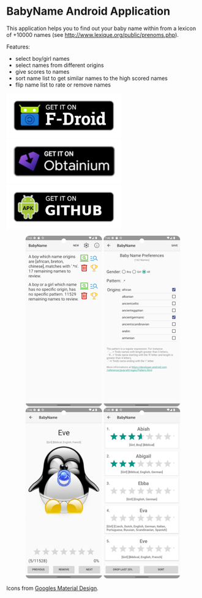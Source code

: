 # BabyName Android Application

This application helps you to find out your baby name within from a lexicon of +10000 names (see http://www.lexique.org/public/prenoms.php).

Features:

* select boy/girl names
* select names from different origins
* give scores to names
* sort name list to get similar names to the high scored names
* flip name list to rate or remove names

[<img src="fdroid.png" alt="Get it on F-Droid" width="300px">](https://f-droid.org/repository/browse/?fdid=fr.hnit.babyname)
[<img src="obtainium.png" alt="Get it on Obtainium" width="300px">](https://apps.obtainium.imranr.dev/redirect?r=obtainium://app/%7B%22id%22%3A%22fr.hnit.babyname%22%2C%22url%22%3A%22https%3A%2F%2Fgithub.com%2Fmdecorde%2FBABYNAME%22%2C%22author%22%3A%22mdecorde%22%2C%22name%22%3A%22BabyName%22%2C%22preferredApkIndex%22%3A0%2C%22additionalSettings%22%3A%22%7B%5C%22includePrereleases%5C%22%3Afalse%2C%5C%22fallbackToOlderReleases%5C%22%3Atrue%2C%5C%22filterReleaseTitlesByRegEx%5C%22%3A%5C%22%5C%22%2C%5C%22filterReleaseNotesByRegEx%5C%22%3A%5C%22%5C%22%2C%5C%22verifyLatestTag%5C%22%3Afalse%2C%5C%22sortMethodChoice%5C%22%3A%5C%22date%5C%22%2C%5C%22useLatestAssetDateAsReleaseDate%5C%22%3Afalse%2C%5C%22releaseTitleAsVersion%5C%22%3Afalse%2C%5C%22trackOnly%5C%22%3Afalse%2C%5C%22versionExtractionRegEx%5C%22%3A%5C%22%5C%22%2C%5C%22matchGroupToUse%5C%22%3A%5C%22%5C%22%2C%5C%22versionDetection%5C%22%3Atrue%2C%5C%22releaseDateAsVersion%5C%22%3Afalse%2C%5C%22useVersionCodeAsOSVersion%5C%22%3Afalse%2C%5C%22apkFilterRegEx%5C%22%3A%5C%22%5C%22%2C%5C%22invertAPKFilter%5C%22%3Afalse%2C%5C%22autoApkFilterByArch%5C%22%3Atrue%2C%5C%22appName%5C%22%3A%5C%22%5C%22%2C%5C%22appAuthor%5C%22%3A%5C%22%5C%22%2C%5C%22shizukuPretendToBeGooglePlay%5C%22%3Afalse%2C%5C%22allowInsecure%5C%22%3Afalse%2C%5C%22exemptFromBackgroundUpdates%5C%22%3Afalse%2C%5C%22skipUpdateNotifications%5C%22%3Afalse%2C%5C%22about%5C%22%3A%5C%22%5C%22%2C%5C%22refreshBeforeDownload%5C%22%3Afalse%7D%22%2C%22overrideSource%22%3Anull%7D)
[<img src="apk.png" alt="Get it on GitHub" width="300px">](https://github.com/mdecorde/BABYNAME/releases)

<p align="center">
<img src="metadata/en-US/images/phoneScreenshots/main_screen.png" width="200"> <img src="metadata/en-US/images/phoneScreenshots/edit_screen.png" width="200"> <img src="metadata/en-US/images/phoneScreenshots/flip_search_screen.png" width="200"> <img src="metadata/en-US/images/phoneScreenshots/scroll_search_screen.png" width="200">
</p>

Icons from [Googles Material Design](https://fonts.google.com/icons).
